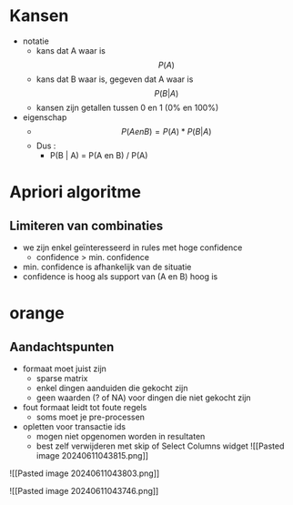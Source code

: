 # Kansen

- notatie 
	- kans dat A waar is $$ P(A) $$
	- kans dat B waar is, gegeven dat A waar is $$ P(B | A)$$
	- kansen zijn getallen tussen 0 en 1 (0% en 100%)
- eigenschap
	- $$ P(A en B) = P(A) * P(B | A)$$
	- Dus :
		- P(B | A) = P(A en B) / P(A)
# Apriori algoritme

## Limiteren van combinaties
 - we zijn enkel geïnteresseerd in rules met hoge confidence
	 - confidence > min. confidence
- min. confidence is afhankelijk van de situatie
- confidence is hoog als support van (A en B) hoog is

# orange 
## Aandachtspunten
- formaat moet juist zijn
	- sparse matrix
	- enkel dingen aanduiden die gekocht zijn
	- geen waarden (? of NA) voor dingen die niet gekocht zijn
- fout formaat leidt tot foute regels
	- soms moet je pre-processen
- opletten voor transactie ids
	- mogen niet opgenomen worden in resultaten
	- best zelf verwijderen met skip of Select Columns widget
![[Pasted image 20240611043815.png]]

![[Pasted image 20240611043803.png]]

![[Pasted image 20240611043746.png]]